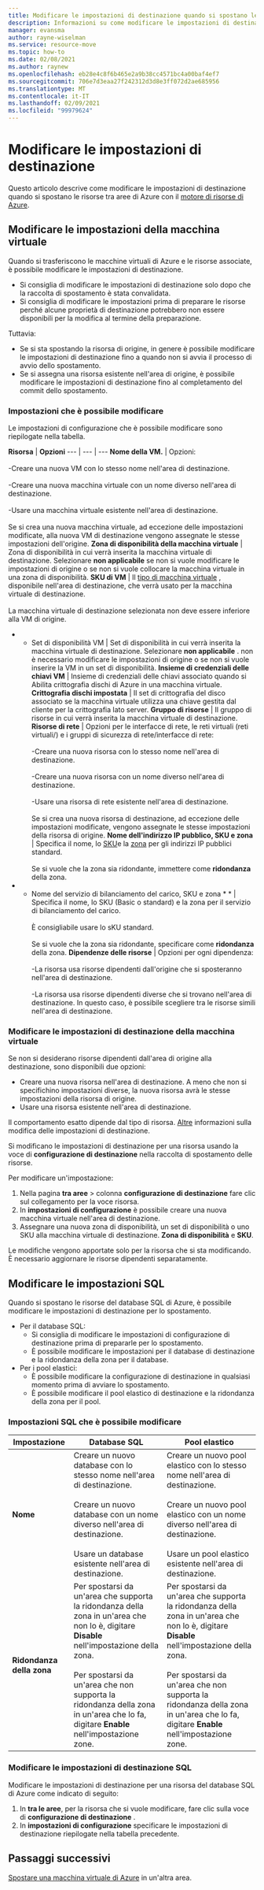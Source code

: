 ```yaml
---
title: Modificare le impostazioni di destinazione quando si spostano le VM di Azure tra le aree con Azure Resource Mover
description: Informazioni su come modificare le impostazioni di destinazione quando si spostano le VM di Azure tra le aree con Azure Resource Mover.
manager: evansma
author: rayne-wiselman
ms.service: resource-move
ms.topic: how-to
ms.date: 02/08/2021
ms.author: raynew
ms.openlocfilehash: eb28e4c8f6b465e2a9b38cc4571bc4a00baf4ef7
ms.sourcegitcommit: 706e7d3eaa27f242312d3d8e3ff072d2ae685956
ms.translationtype: MT
ms.contentlocale: it-IT
ms.lasthandoff: 02/09/2021
ms.locfileid: "99979624"
---
```

# <a name="modify-target-settings"></a>Modificare le impostazioni di destinazione

Questo articolo descrive come modificare le impostazioni di destinazione quando si spostano le risorse tra aree di Azure con il [motore di risorse di Azure](overview.md).


## <a name="modify-vm-settings"></a>Modificare le impostazioni della macchina virtuale

Quando si trasferiscono le macchine virtuali di Azure e le risorse associate, è possibile modificare le impostazioni di destinazione. 

- Si consiglia di modificare le impostazioni di destinazione solo dopo che la raccolta di spostamento è stata convalidata.
- Si consiglia di modificare le impostazioni prima di preparare le risorse perché alcune proprietà di destinazione potrebbero non essere disponibili per la modifica al termine della preparazione.

Tuttavia:
- Se si sta spostando la risorsa di origine, in genere è possibile modificare le impostazioni di destinazione fino a quando non si avvia il processo di avvio dello spostamento.
- Se si assegna una risorsa esistente nell'area di origine, è possibile modificare le impostazioni di destinazione fino al completamento del commit dello spostamento.

### <a name="settings-you-can-modify"></a>Impostazioni che è possibile modificare

Le impostazioni di configurazione che è possibile modificare sono riepilogate nella tabella.

**Risorsa** | **Opzioni** 
--- | --- | --- 
**Nome della VM.** | Opzioni:<br/><br/> -Creare una nuova VM con lo stesso nome nell'area di destinazione.<br/><br/> -Creare una nuova macchina virtuale con un nome diverso nell'area di destinazione.<br/><br/> -Usare una macchina virtuale esistente nell'area di destinazione.<br/><br/> Se si crea una nuova macchina virtuale, ad eccezione delle impostazioni modificate, alla nuova VM di destinazione vengono assegnate le stesse impostazioni dell'origine.
**Zona di disponibilità della macchina virtuale** | Zona di disponibilità in cui verrà inserita la macchina virtuale di destinazione. Selezionare **non applicabile** se non si vuole modificare le impostazioni di origine o se non si vuole collocare la macchina virtuale in una zona di disponibilità.
**SKU di VM** | Il [tipo di macchina virtuale](https://azure.microsoft.com/pricing/details/virtual-machines/series/) , disponibile nell'area di destinazione, che verrà usato per la macchina virtuale di destinazione.<br/><br/> La macchina virtuale di destinazione selezionata non deve essere inferiore alla VM di origine.
* * Set di disponibilità VM | Set di disponibilità in cui verrà inserita la macchina virtuale di destinazione. Selezionare **non applicabile**  . non è necessario modificare le impostazioni di origine o se non si vuole inserire la VM in un set di disponibilità.
**Insieme di credenziali delle chiavi VM** | Insieme di credenziali delle chiavi associato quando si Abilita crittografia dischi di Azure in una macchina virtuale.
**Crittografia dischi impostata** | Il set di crittografia del disco associato se la macchina virtuale utilizza una chiave gestita dal cliente per la crittografia lato server.
**Gruppo di risorse** | Il gruppo di risorse in cui verrà inserita la macchina virtuale di destinazione.
**Risorse di rete** | Opzioni per le interfacce di rete, le reti virtuali (reti virtuali/) e i gruppi di sicurezza di rete/interfacce di rete:<br/><br/> -Creare una nuova risorsa con lo stesso nome nell'area di destinazione.<br/><br/> -Creare una nuova risorsa con un nome diverso nell'area di destinazione.<br/><br/> -Usare una risorsa di rete esistente nell'area di destinazione.<br/><br/> Se si crea una nuova risorsa di destinazione, ad eccezione delle impostazioni modificate, vengono assegnate le stesse impostazioni della risorsa di origine.
**Nome dell'indirizzo IP pubblico, SKU e zona** | Specifica il nome, lo [SKU](../virtual-network/public-ip-addresses.md#sku)e la [zona](../virtual-network/public-ip-addresses.md#standard) per gli indirizzi IP pubblici standard.<br/><br/> Se si vuole che la zona sia ridondante, immettere come **ridondanza** della zona.
* * Nome del servizio di bilanciamento del carico, SKU e zona * * | Specifica il nome, lo SKU (Basic o standard) e la zona per il servizio di bilanciamento del carico.<br/><br/> È consigliabile usare lo sKU standard.<br/><br/> Se si vuole che la zona sia ridondante, specificare come **ridondanza** della zona.
**Dipendenze delle risorse** | Opzioni per ogni dipendenza:<br/><br/>-La risorsa usa risorse dipendenti dall'origine che si sposteranno nell'area di destinazione.<br/><br/> -La risorsa usa risorse dipendenti diverse che si trovano nell'area di destinazione. In questo caso, è possibile scegliere tra le risorse simili nell'area di destinazione.

### <a name="edit-vm-target-settings"></a>Modificare le impostazioni di destinazione della macchina virtuale

Se non si desiderano risorse dipendenti dall'area di origine alla destinazione, sono disponibili due opzioni:

- Creare una nuova risorsa nell'area di destinazione. A meno che non si specifichino impostazioni diverse, la nuova risorsa avrà le stesse impostazioni della risorsa di origine.
- Usare una risorsa esistente nell'area di destinazione.

Il comportamento esatto dipende dal tipo di risorsa. [Altre](modify-target-settings.md) informazioni sulla modifica delle impostazioni di destinazione.

Si modificano le impostazioni di destinazione per una risorsa usando la voce di **configurazione di destinazione** nella raccolta di spostamento delle risorse. 

Per modificare un'impostazione: 

1. Nella pagina **tra aree** > colonna **configurazione di destinazione** fare clic sul collegamento per la voce risorsa.
2. In **impostazioni di configurazione** è possibile creare una nuova macchina virtuale nell'area di destinazione.
3. Assegnare una nuova zona di disponibilità, un set di disponibilità o uno SKU alla macchina virtuale di destinazione. **Zona di disponibilità** e **SKU**.

Le modifiche vengono apportate solo per la risorsa che si sta modificando. È necessario aggiornare le risorse dipendenti separatamente.


## <a name="modify-sql-settings"></a>Modificare le impostazioni SQL

Quando si spostano le risorse del database SQL di Azure, è possibile modificare le impostazioni di destinazione per lo spostamento. 

- Per il database SQL:
    - Si consiglia di modificare le impostazioni di configurazione di destinazione prima di prepararle per lo spostamento.
    - È possibile modificare le impostazioni per il database di destinazione e la ridondanza della zona per il database.
- Per i pool elastici:
    -  È possibile modificare la configurazione di destinazione in qualsiasi momento prima di avviare lo spostamento.
    - È possibile modificare il pool elastico di destinazione e la ridondanza della zona per il pool. 

### <a name="sql-settings-you-can-modify"></a>Impostazioni SQL che è possibile modificare

**Impostazione** | **Database SQL** | **Pool elastico**
--- | --- | ---
**Nome** | Creare un nuovo database con lo stesso nome nell'area di destinazione.<br/><br/> Creare un nuovo database con un nome diverso nell'area di destinazione.<br/><br/> Usare un database esistente nell'area di destinazione. | Creare un nuovo pool elastico con lo stesso nome nell'area di destinazione.<br/><br/> Creare un nuovo pool elastico con un nome diverso nell'area di destinazione.<br/><br/> Usare un pool elastico esistente nell'area di destinazione.
**Ridondanza della zona** | Per spostarsi da un'area che supporta la ridondanza della zona in un'area che non lo è, digitare **Disable** nell'impostazione della zona.<br/><br/> Per spostarsi da un'area che non supporta la ridondanza della zona in un'area che lo fa, digitare **Enable** nell'impostazione zone. | Per spostarsi da un'area che supporta la ridondanza della zona in un'area che non lo è, digitare **Disable** nell'impostazione della zona.<br/><br/> Per spostarsi da un'area che non supporta la ridondanza della zona in un'area che lo fa, digitare **Enable** nell'impostazione zone.

### <a name="edit-sql-target-settings"></a>Modificare le impostazioni di destinazione SQL

Modificare le impostazioni di destinazione per una risorsa del database SQL di Azure come indicato di seguito: 

1. In **tra le aree**, per la risorsa che si vuole modificare, fare clic sulla voce di **configurazione di destinazione** .
2. In **impostazioni di configurazione** specificare le impostazioni di destinazione riepilogate nella tabella precedente.

## <a name="next-steps"></a>Passaggi successivi

[Spostare una macchina virtuale di Azure](tutorial-move-region-virtual-machines.md) in un'altra area.